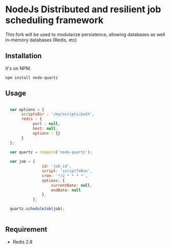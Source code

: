 # NodeJs Distributed and resilient job scheduling framework

This fork will be used to modularize persistence, allowing databases as well in-memory databases (Redis, etc)

## Installation

It's on NPM.

	npm install node-quartz

## Usage

```javascript

  var options = {
       scriptsDir : '/my/scripts/path',
       redis : {
            port : null,
            host: null,
            options : {}
       }
  };

  var quartz = require('node-quartz');
  
  var job = {
                id: 'job_id',
                script: 'scriptToRun',
                cron: '*/2 * * * *',
                options: {
                    currentDate: null,
                    endDate: null
                },
            };

  quartz.scheduleJob(job);
  

```  
  
## Requirement
  - Redis 2.8 



